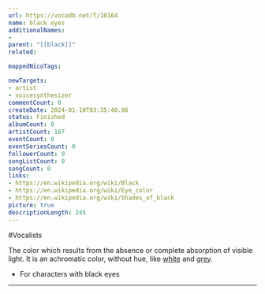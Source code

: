 ```yaml
---
url: https://vocadb.net/T/10164
name: black eyes
additionalNames: 
- 
parent: "[[black]]"
related:

mappedNicoTags:

newTargets:
- artist
- voicesynthesizer
commentCount: 0
createDate: 2024-01-10T03:35:40.96
status: Finished
albumCount: 0
artistCount: 167
eventCount: 0
eventSeriesCount: 0
followerCount: 0
songListCount: 0
songCount: 0
links: 
- https://en.wikipedia.org/wiki/Black
- https://en.wikipedia.org/wiki/Eye_color
- https://en.wikipedia.org/wiki/Shades_of_black
picture: true
descriptionLength: 245
---
```


#Vocalists

The color which results from the absence or complete absorption of visible light.
It is an achromatic color, without hue, like [white](https://vocadb.net/T/8913/white) and [grey](https://vocadb.net/T/8919/gray).

- For characters with black eyes

---

